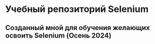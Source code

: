 # Учебный репозиторий Selenium
## Cозданный мной для обучения желающих освоить Selenium (Осень 2024)
